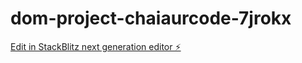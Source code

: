 # dom-project-chaiaurcode-7jrokx

[Edit in StackBlitz next generation editor ⚡️](https://stackblitz.com/~/github.com/kapil-githu/dom-project-chaiaurcode-7jrokx)